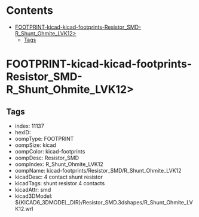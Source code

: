 



Contents
========

* [FOOTPRINT-kicad-kicad-footprints-Resistor_SMD-R_Shunt_Ohmite_LVK12>](#footprint-kicad-kicad-footprints-resistor_smd-r_shunt_ohmite_lvk12)
	* [Tags](#tags)

# FOOTPRINT-kicad-kicad-footprints-Resistor_SMD-R_Shunt_Ohmite_LVK12>

## Tags

- index: 11137
- hexID: 
- oompType: FOOTPRINT
- oompSize: kicad
- oompColor: kicad-footprints
- oompDesc: Resistor_SMD
- oompIndex: R_Shunt_Ohmite_LVK12
- oompName: kicad-footprints/Resistor_SMD/R_Shunt_Ohmite_LVK12
- kicadDesc: 4 contact shunt resistor
- kicadTags: shunt resistor 4 contacts
- kicadAttr: smd
- kicad3DModel: ${KICAD6_3DMODEL_DIR}/Resistor_SMD.3dshapes/R_Shunt_Ohmite_LVK12.wrl
